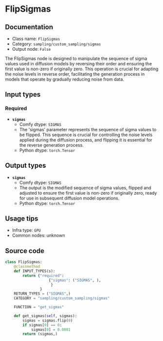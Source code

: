 # FlipSigmas
## Documentation
- Class name: `FlipSigmas`
- Category: `sampling/custom_sampling/sigmas`
- Output node: `False`

The FlipSigmas node is designed to manipulate the sequence of sigma values used in diffusion models by reversing their order and ensuring the first value is non-zero if originally zero. This operation is crucial for adapting the noise levels in reverse order, facilitating the generation process in models that operate by gradually reducing noise from data.
## Input types
### Required
- **`sigmas`**
    - Comfy dtype: `SIGMAS`
    - The 'sigmas' parameter represents the sequence of sigma values to be flipped. This sequence is crucial for controlling the noise levels applied during the diffusion process, and flipping it is essential for the reverse generation process.
    - Python dtype: `torch.Tensor`
## Output types
- **`sigmas`**
    - Comfy dtype: `SIGMAS`
    - The output is the modified sequence of sigma values, flipped and adjusted to ensure the first value is non-zero if originally zero, ready for use in subsequent diffusion model operations.
    - Python dtype: `torch.Tensor`
## Usage tips
- Infra type: `GPU`
- Common nodes: unknown


## Source code
```python
class FlipSigmas:
    @classmethod
    def INPUT_TYPES(s):
        return {"required":
                    {"sigmas": ("SIGMAS", ),
                     }
                }
    RETURN_TYPES = ("SIGMAS",)
    CATEGORY = "sampling/custom_sampling/sigmas"

    FUNCTION = "get_sigmas"

    def get_sigmas(self, sigmas):
        sigmas = sigmas.flip(0)
        if sigmas[0] == 0:
            sigmas[0] = 0.0001
        return (sigmas,)

```
